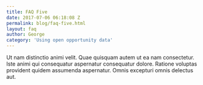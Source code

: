 ```yaml
---
title: FAQ Five
date: 2017-07-06 06:18:08 Z
permalink: blog/faq-five.html
layout: faq
author: George
category: 'Using open opportunity data'
---
```


Ut nam distinctio animi velit. Quae quisquam autem ut ea nam consectetur. Iste animi qui consequatur aspernatur consequatur dolore. Ratione voluptas provident quidem assumenda aspernatur. Omnis excepturi omnis delectus aut.